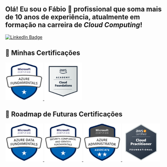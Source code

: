 ## Olá! Eu sou o Fábio 👋 profissional que soma mais de 10 anos de experiência, atualmente em formação na carreira de *Cloud Computing*!

[![LinkedIn Badge](https://img.shields.io/badge/LinkedIn-0A66C2?style=for-the-badge&logo=LinkedIn)](https://www.linkedin.com/in/faabiobatista/)

## 🏅 Minhas Certificações

<!-- Microsoft Azure <img alt="Azure" height="30" width="40" src="https://cdn.jsdelivr.net/gh/devicons/devicon/icons/azure/azure-original.svg" /> -->

<a href="https://www.credly.com/badges/17cade24-b7d8-4fe9-81d0-52ab604a4d04/public_url">
  <img height= 120px; width= 120px; alt="Azure Fundamentals Badge" src="https://github.com/ofabiobatista/assets/blob/main/microsoft-certified-azure-fundamentals.png?raw=true">
</a>

<a href="https://www.credly.com/badges/79f0a23b-f3fb-4869-a779-a816bf8d9db2/public_url">
  <img height= 120px; width= 120px; alt="Azure Fundamentals Badge" src="https://github.com/ofabiobatista/assets/blob/main/aws-academy-icon.png">
</a>

## 🚀 Roadmap de Futuras Certificações

<a href="https://github.com/ofabiobatista/assets/blob/main/dp-900.png">
<img height= 120px; width= 120px; alt="Azure Fundamentals Badge" src="https://github.com/ofabiobatista/assets/blob/main/dp-900.png">
</a>

<a href="https://github.com/ofabiobatista/assets/blob/main/sc-900.png">
<img height= 120px; width= 120px; alt="Azure Fundamentals Badge" src="https://github.com/ofabiobatista/assets/blob/main/sc-900.png">
</a>

<a href="https://github.com/ofabiobatista/assets/blob/main/az-104.png">
<img height= 120px; width= 120px; alt="Azure Fundamentals Badge" src="https://github.com/ofabiobatista/assets/blob/main/az-104.png">
</a>

<a href="https://github.com/ofabiobatista/assets/blob/main/aws-cloud-practitioner.png">
<img height= 120px; width= 120px; alt="Azure Fundamentals Badge" src="https://github.com/ofabiobatista/assets/blob/main/aws-cloud-practitioner.png">
</a>
  
<!-- ![Snake animation](https://github.com/ofabiobatista/ofabiobatista/blob/output/github-contribution-grid-snake.svg)

## Microsoft Azure <img alt="Azure" height="30" width="40" src="https://cdn.jsdelivr.net/gh/devicons/devicon/icons/azure/azure-original.svg" />
### Azure Fundamentals - AZ-900

[![LinkedIn Badge](https://img.shields.io/badge/AZ900-Microsoft-0078D4?style=for-the-badge&logo=Azure)](https://docs.microsoft.com/pt-br/certifications/azure-fundamentals/)
[![LinkedIn Badge](https://img.shields.io/badge/⏳-Resumos-yellow?style=for-the-badge&logo=Azure)](https://github.com/ofabiobatista/AZ-900/blob/main/README.md)

[![Fábio Batista GitHub stats](https://github-readme-stats.vercel.app/api?username=ofabiobatista&show_icons=true&count_private=true&theme=dark)](https://github.com/anuraghazra/github-readme-stats) -->
